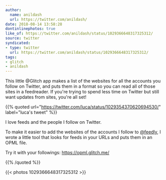 ```yaml
---
author:
  name: anildash
  url: https://twitter.com/anildash/
date: 2018-08-14 13:58:28
dontinlinephotos: true
like_of: https://twitter.com/anildash/status/1029366648317325312/
source: twitter
syndicated:
- type: twitter
  url: https://twitter.com/anildash/status/1029366648317325312/
tags:
- glitch
- anildash
---
```


This little @Glitch app  makes a list of the websites for all the accounts you follow on Twitter, and puts them in a format so you can read all of those sites in a feedreader. If you're trying to spend less time on Twitter but still want updates from sites, you're all set! 

{{% quoted url="https://twitter.com/luca/status/1029354370620694530/" label="luca's tweet" %}}

I love feeds and the people I follow on Twitter.



To make it easier to add the websites of the accounts I follow to [@feedly](https://twitter.com/feedly/), I wrote a little tool that looks for feeds in your URLs and puts them in an OPML file.



Try it with your followings: https://opml.glitch.me/ 

{{% /quoted %}}

{{< photos 1029366648317325312 >}}